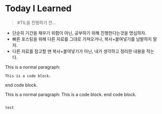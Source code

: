 # Today I Learned

> #TIL을 진행하기 전...
* 단순히 기간을 채우기 위함이 아닌, 공부하기 위해 진행한다는것을 명심하자.
* 빠른 포스팅을 위해 다른 자료를 그대로 가져오거나, 복사+붙여넣기를 남발하지 말자.
* 다른 자료를 참고할 땐 복사+붙여넣기가 아닌, 내가 생각하고 정리한 내용을 적는다.

This is a normal paragraph:

    This is a code block.
    
end code block.

This is a normal paragraph:
    This is a code block.
end code block.

<pre>
<code>
test
</code>
</pre>
